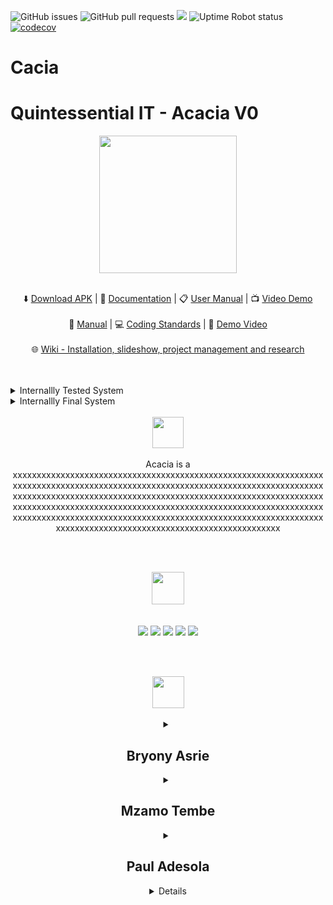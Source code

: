 ![GitHub issues](https://img.shields.io/github/issues/COS301-SE-2022/Office-Booker)
![GitHub pull requests](https://img.shields.io/github/issues-pr/COS301-SE-2022/Office-Booker)
[![](https://github.com/COS301-SE-2022/Office-Booker/actions/workflows/index.yml/badge.svg)](https://github.com/COS301-SE-2022/Office-Booker/actions/workflows/index.yml)
<img alt="Uptime Robot status" src="https://img.shields.io/uptimerobot/status/m791717149-2a2cfca481cd111b335e6c78">
[![codecov](https://codecov.io/gh/COS301-SE-2022/Office-Booker/branch/develop/graph/badge.svg)](https://codecov.io/gh/COS301-SE-2022/Office-Booker/)




# Cacia 
# Quintessential IT - Acacia V0
<div class="img-container" align="center"> 
  <img height="220px" src="https://user-images.githubusercontent.com/83949715/168036007-b6e2d8b3-f17b-4f3d-b664-e024118fdf36.png" /> <br/> <br/>
</div>

  <p align="center">
    ⬇️
    <a href="">Download APK</a>
    | 📝
    <a href="">Documentation</a>
    | 📋
    <a href="">User Manual</a>
    | 📺
    <a href="">Video Demo</a>
    <br> <br>
    📔
    <a href="">Manual</a>
    | 💻
    <a href="">Coding Standards</a>
    | 🎥 
    <a href="">Demo Video</a>
    <br> <br>
    🌐
    <a href="">Wiki - Installation, slideshow, project management and research</a>
    
  </p>
  <br />   <br />
  

  <details>
  <summary>Internallly Tested System</summary>
  <p align="center">
    🎥
    <a href="https://drive.google.com/file/d/1wp2UNChPoqvsdd8Z8mk8xaT5QPulFo6p/view?usp=sharing"> Demo </a>
    | 📝
    <a href="https://drive.google.com/file/d/1BlUn4xhV2aT2wHjxxFXrEgVvRQu-_CTw/view?usp=sharing"> Documentation </a>
    | 📋
    <a href="https://drive.google.com/file/d/1qt9nwzzKl4dw6GhQM0cZwAHEaprfs-uy/view?usp=sharing"> Manual </a>
  </p> <br/>
  </details>
  
  <details>
  <summary>Internallly Final System </summary>
  <p align="center">
    🎥
    <a href="https://drive.google.com/file/d/1wp2UNChPoqvsdd8Z8mk8xaT5QPulFo6p/view?usp=sharing"> Demo </a>
    | 📝
    <a href="https://drive.google.com/file/d/1BlUn4xhV2aT2wHjxxFXrEgVvRQu-_CTw/view?usp=sharing"> Documentation </a>
    | 📋
    <a href="https://drive.google.com/file/d/1qt9nwzzKl4dw6GhQM0cZwAHEaprfs-uy/view?usp=sharing"> Manual </a>
  </p> <br/>
  </details>
  
  
    
<br>

<div class="img-container" align="center"> 
  <img height="50px" src="https://user-images.githubusercontent.com/83949715/168064805-34d473b7-d845-4740-a9a0-a7a754725a85.png" /> <br/> <br/>
</div>
<div align= "center"> 
Acacia is a xxxxxxxxxxxxxxxxxxxxxxxxxxxxxxxxxxxxxxxxxxxxxxxxxxxxxxxxxxxxxxxxxxxxxxxxxxxxxxxxxxxxxxxxxxxxxxxxxxxxxxxxxxxxxxxxxxxxxxxxxxxxxxxxxxxxxxxxxxxxxxxxxxxxxxxxxxxxxxxxxxxxxxxxxxxxxxxxxxxxxxxxxxxxxxxxxxxxxxxxxxxxxxxxxxxxxxxxxxxxxxxxxxxxxxxxxxxxxxxxxxxxxxxxxxxxxxxxxxxxxxxxxxxxxxxxxxxxxxxxxxxxxxxxxxxxxxxxxxxxxxxxxxxxxxxxxxxxxxxxxxxxxxxxxxxxxxxxxxxxxxxxxxxxxxxxxxxxxxxxxxxxxxxxxxxx

<br/> <br/>

<div class="img-container" align="center"> 
  <img height="52px" src="https://user-images.githubusercontent.com/83949715/168104816-2c4f91a7-7da7-49ca-b210-7d83be12fbbb.png" /> <br/> <br/> <br/>
</div>

<div class="img-container" align="center"> 
   <img src="https://img.shields.io/badge/Dart-0175C2?style=for-the-badge&logo=dart&logoColor=white" />
   <img src="https://img.shields.io/badge/Flutter-02569B?style=for-the-badge&logo=flutter&logoColor=white" />
   <img src="https://img.shields.io/badge/GraphQl-E10098?style=for-the-badge&logo=graphql&logoColor=white" />
   <img src="https://img.shields.io/badge/Amazon_AWS-FF9900?style=for-the-badge&logo=amazonaws&logoColor=white" />
   <img src="https://img.shields.io/badge/Redux-593D88?style=for-the-badge&logo=redux&logoColor=white" />  
</div>

<br/> <br/>

<div class="img-container" align="center"> 
  <img height="51px" src="https://user-images.githubusercontent.com/83949715/168105259-31d067d9-c3d5-4e5b-8e58-17109a453927.png" /> <br/> <br/>
</div>
  
  <details>
<summary><h2>Bryony Asrie </h2> </summary>
<div markdown="1">
    <img align="left" height="350px" src="https://media.licdn.com/dms/image/D4D03AQHo1GadI5e3-w/profile-displayphoto-shrink_400_400/0/1665070269809?e=1687392000&v=beta&t=JSov-o5hE9ljd4s4hkQUdB0lWgtI4uifbY7QGUgK0pk" /> 

    <p>
      xxxxxxxxxxxxxxxxxxxxxxxxxxxxxxxxxxxxxxxxxxxxxxxxxxx
      xxxxxxxxxxxxxxxxxxxxxxxxxxxxxxxxxxxxxxxxxxxxxxxxxxx
      xxxxxxxxxxxxxxxxxxxxxxxxxxxxxxxxxxxxxxxxxxxxxxxxxxx
      xxxxxxxxxxxxxxxxxxxxxxxxxxxxxxxxxxxxxxxxxxxxxxxxxxx
      xxxxxxxxxxxxxxxxxxxxxxxxxxxxxxxxxxxxxxxxxxxxxxxxxxx
    </p>
    
![image](https://github-readme-stats.vercel.app/api?username=mzamotembe&theme=slateorange)
    
[![github](https://img.shields.io/badge/GitHub-100000?style=for-the-badge&logo=github&logoColor=white)]([https://github.com/arlo216](https://github.com/MzamoTembe))
[![linkedin](https://img.shields.io/badge/LinkedIn-0077B5?style=for-the-badge&logo=linkedin&logoColor=whit)](https://www.linkedin.com/in/mzamotembe/)
</div>
 </details>
  
  <details>
<summary><h2>Mzamo Tembe</h2> </summary>
<div markdown="1">
    <img align="left" height="350px" src="https://media.licdn.com/dms/image/D4D03AQHo1GadI5e3-w/profile-displayphoto-shrink_400_400/0/1665070269809?e=1687392000&v=beta&t=JSov-o5hE9ljd4s4hkQUdB0lWgtI4uifbY7QGUgK0pk" /> 

    <p>
      xxxxxxxxxxxxxxxxxxxxxxxxxxxxxxxxxxxxxxxxxxxxxxxxxxx
      xxxxxxxxxxxxxxxxxxxxxxxxxxxxxxxxxxxxxxxxxxxxxxxxxxx
      xxxxxxxxxxxxxxxxxxxxxxxxxxxxxxxxxxxxxxxxxxxxxxxxxxx
      xxxxxxxxxxxxxxxxxxxxxxxxxxxxxxxxxxxxxxxxxxxxxxxxxxx
      xxxxxxxxxxxxxxxxxxxxxxxxxxxxxxxxxxxxxxxxxxxxxxxxxxx
    </p>
    
![image](https://github-readme-stats.vercel.app/api?username=mzamotembe&theme=slateorange)
    
[![github](https://img.shields.io/badge/GitHub-100000?style=for-the-badge&logo=github&logoColor=white)]([https://github.com/arlo216](https://github.com/MzamoTembe))
[![linkedin](https://img.shields.io/badge/LinkedIn-0077B5?style=for-the-badge&logo=linkedin&logoColor=whit)](https://www.linkedin.com/in/mzamotembe/)
</div>
 </details>
  

<details>
<summary><h2>Paul Adesola </h2> </summary>
<div markdown="1">
    <img align="left" height="350px" src="https://media.licdn.com/dms/image/D4D03AQHo1GadI5e3-w/profile-displayphoto-shrink_400_400/0/1665070269809?e=1687392000&v=beta&t=JSov-o5hE9ljd4s4hkQUdB0lWgtI4uifbY7QGUgK0pk" /> 

    <p>
      xxxxxxxxxxxxxxxxxxxxxxxxxxxxxxxxxxxxxxxxxxxxxxxxxxx
      xxxxxxxxxxxxxxxxxxxxxxxxxxxxxxxxxxxxxxxxxxxxxxxxxxx
      xxxxxxxxxxxxxxxxxxxxxxxxxxxxxxxxxxxxxxxxxxxxxxxxxxx
      xxxxxxxxxxxxxxxxxxxxxxxxxxxxxxxxxxxxxxxxxxxxxxxxxxx
      xxxxxxxxxxxxxxxxxxxxxxxxxxxxxxxxxxxxxxxxxxxxxxxxxxx
    </p>
    
![image](https://github-readme-stats.vercel.app/api?username=mzamotembe&theme=slateorange)
    
[![github](https://img.shields.io/badge/GitHub-100000?style=for-the-badge&logo=github&logoColor=white)]([https://github.com/arlo216](https://github.com/MzamoTembe))
[![linkedin](https://img.shields.io/badge/LinkedIn-0077B5?style=for-the-badge&logo=linkedin&logoColor=whit)](https://www.linkedin.com/in/mzamotembe/)
</div>
 </details>

<details>
  
  <details>
<summary><h2>Caleb Thilmun</h2> </summary>
<div markdown="1">
    <img align="left" height="350px" src="https://media.licdn.com/dms/image/D4D03AQHo1GadI5e3-w/profile-displayphoto-shrink_400_400/0/1665070269809?e=1687392000&v=beta&t=JSov-o5hE9ljd4s4hkQUdB0lWgtI4uifbY7QGUgK0pk" /> 

    <p>
      xxxxxxxxxxxxxxxxxxxxxxxxxxxxxxxxxxxxxxxxxxxxxxxxxxx
      xxxxxxxxxxxxxxxxxxxxxxxxxxxxxxxxxxxxxxxxxxxxxxxxxxx
      xxxxxxxxxxxxxxxxxxxxxxxxxxxxxxxxxxxxxxxxxxxxxxxxxxx
      xxxxxxxxxxxxxxxxxxxxxxxxxxxxxxxxxxxxxxxxxxxxxxxxxxx
      xxxxxxxxxxxxxxxxxxxxxxxxxxxxxxxxxxxxxxxxxxxxxxxxxxx
    </p>
    
![image](https://github-readme-stats.vercel.app/api?username=mzamotembe&theme=slateorange)
    
[![github](https://img.shields.io/badge/GitHub-100000?style=for-the-badge&logo=github&logoColor=white)]([https://github.com/arlo216](https://github.com/MzamoTembe))
[![linkedin](https://img.shields.io/badge/LinkedIn-0077B5?style=for-the-badge&logo=linkedin&logoColor=whit)](https://www.linkedin.com/in/mzamotembe/)
</div>
 </details>

<details>
  
  <details>
<summary><h2>Aliyah Veipi</h2> </summary>
<div markdown="1">
    <img align="left" height="350px" src="https://media.licdn.com/dms/image/D4D03AQHo1GadI5e3-w/profile-displayphoto-shrink_400_400/0/1665070269809?e=1687392000&v=beta&t=JSov-o5hE9ljd4s4hkQUdB0lWgtI4uifbY7QGUgK0pk" /> 

    <p>
      xxxxxxxxxxxxxxxxxxxxxxxxxxxxxxxxxxxxxxxxxxxxxxxxxxx
      xxxxxxxxxxxxxxxxxxxxxxxxxxxxxxxxxxxxxxxxxxxxxxxxxxx
      xxxxxxxxxxxxxxxxxxxxxxxxxxxxxxxxxxxxxxxxxxxxxxxxxxx
      xxxxxxxxxxxxxxxxxxxxxxxxxxxxxxxxxxxxxxxxxxxxxxxxxxx
      xxxxxxxxxxxxxxxxxxxxxxxxxxxxxxxxxxxxxxxxxxxxxxxxxxx
    </p>
    
![image](https://github-readme-stats.vercel.app/api?username=mzamotembe&theme=slateorange)
    
[![github](https://img.shields.io/badge/GitHub-100000?style=for-the-badge&logo=github&logoColor=white)]([https://github.com/arlo216](https://github.com/MzamoTembe))
[![linkedin](https://img.shields.io/badge/LinkedIn-0077B5?style=for-the-badge&logo=linkedin&logoColor=whit)](https://www.linkedin.com/in/mzamotembe/)
</div>
 </details>

<details>

<br/>
